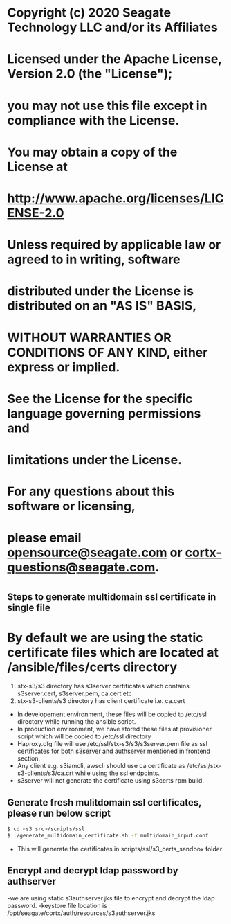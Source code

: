 #
# Copyright (c) 2020 Seagate Technology LLC and/or its Affiliates
#
# Licensed under the Apache License, Version 2.0 (the "License");
# you may not use this file except in compliance with the License.
# You may obtain a copy of the License at
#
#    http://www.apache.org/licenses/LICENSE-2.0
#
# Unless required by applicable law or agreed to in writing, software
# distributed under the License is distributed on an "AS IS" BASIS,
# WITHOUT WARRANTIES OR CONDITIONS OF ANY KIND, either express or implied.
# See the License for the specific language governing permissions and
# limitations under the License.
#
# For any questions about this software or licensing,
# please email opensource@seagate.com or cortx-questions@seagate.com.
#

## Steps to generate multidomain ssl certificate in single file

# By default we are using the static certificate files which are located at <s3 src>/ansible/files/certs directory
1. stx-s3/s3 directory has s3server certificates which contains s3server.cert, s3server.pem, ca.cert etc
2. stx-s3-clients/s3 directory has client certificate i.e. ca.cert

- In developement environment, these files will be copied to /etc/ssl directory while running the ansible script.
- In production environment, we have stored these files at provisioner script which will be copied to /etc/ssl directory
- Haproxy.cfg file will use /etc/ssl/stx-s3/s3/s3server.pem file as ssl certificates for both s3server and authserver mentioned in frontend section.
- Any client e.g. s3iamcli, awscli should use ca certificate as /etc/ssl/stx-s3-clients/s3/ca.crt while using the ssl endpoints.
- s3server will not generate the certificate using s3certs rpm build.

## Generate fresh mulitdomain ssl certificates, please run below script
```sh
$ cd <s3 src>/scripts/ssl
$ ./generate_multidomain_certificate.sh -f multidomain_input.conf
```
- This will generate the certificates in <s3 src>scripts/ssl/s3_certs_sandbox folder

## Encrypt and decrypt ldap password by authserver
-we are using static s3authserver.jks file to encrypt and decrypt the ldap password.
-keystore file location is /opt/seagate/cortx/auth/resources/s3authserver.jks

